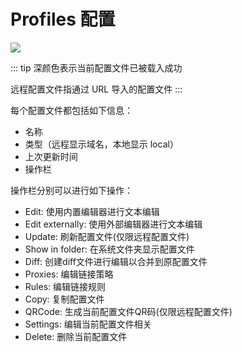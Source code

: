 # Profiles 配置

![](~@imgs/ui-profiles1.png)

::: tip
深颜色表示当前配置文件已被载入成功

远程配置文件指通过 URL 导入的配置文件
:::

每个配置文件都包括如下信息：

- 名称
- 类型（远程显示域名，本地显示 local）
- 上次更新时间
- 操作栏

操作栏分别可以进行如下操作：

- Edit: 使用内置编辑器进行文本编辑
- Edit externally: 使用外部编辑器进行文本编辑
- Update: 刷新配置文件(仅限远程配置文件)
- Show in folder: 在系统文件夹显示配置文件
- Diff: 创建diff文件进行编辑以合并到原配置文件
- Proxies: 编辑链接策略
- Rules: 编辑链接规则
- Copy: 复制配置文件
- QRCode: 生成当前配置文件QR码(仅限远程配置文件)
- Settings: 编辑当前配置文件相关
- Delete: 删除当前配置文件